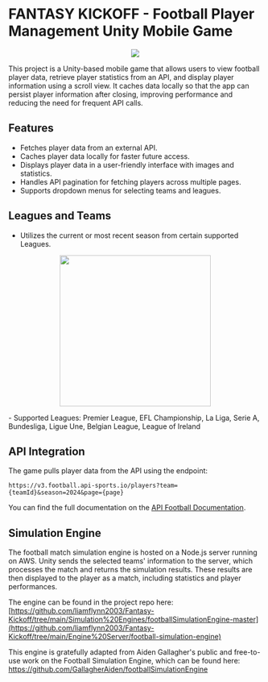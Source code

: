 # FANTASY KICKOFF - Football Player Management Unity Mobile Game
<p align="center">
  <img src="https://github.com/user-attachments/assets/e148240d-12b2-4cfa-8019-af1a37e9be86"/>
</p>
This project is a Unity-based mobile game that allows users to view football player data, retrieve player statistics from an API, and display player information using a scroll view. It caches data locally so that the app can persist player information after closing, improving performance and reducing the need for frequent API calls.

## Features

- Fetches player data from an external API.
- Caches player data locally for faster future access.
- Displays player data in a user-friendly interface with images and statistics.
- Handles API pagination for fetching players across multiple pages.
- Supports dropdown menus for selecting teams and leagues.

## Leagues and Teams
- Utilizes the current or most recent season from certain supported Leagues.
  
<p align="center">
  <img src="https://github.com/user-attachments/assets/6e3f27d3-326c-4288-89b8-07743e7ca926" width="300"/>
</p>
- Supported Leagues: Premier League, EFL Championship, La Liga, Serie A, Bundesliga, Ligue Une, Belgian League, League of Ireland

## API Integration

The game pulls player data from the API using the endpoint:
```
https://v3.football.api-sports.io/players?team={teamId}&season=2024&page={page}
```

You can find the full documentation on the [API Football Documentation](https://www.api-football.com/).

## Simulation Engine

The football match simulation engine is hosted on a Node.js server running on AWS. Unity sends the selected teams' information to the server, which processes the match and returns the simulation results. These results are then displayed to the player as a match, including statistics and player performances.

The engine can be found in the project repo here: [https://github.com/liamflynn2003/Fantasy-Kickoff/tree/main/Simulation%20Engines/footballSimulationEngine-master](https://github.com/liamflynn2003/Fantasy-Kickoff/tree/main/Engine%20Server/football-simulation-engine)

This engine is gratefully adapted from Aiden Gallagher's public and free-to-use work on the Football Simulation Engine, which can be found here: https://github.com/GallagherAiden/footballSimulationEngine

